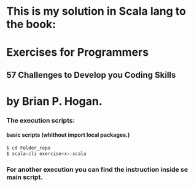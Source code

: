 # This is my solution in Scala lang to the book:
# Exercises for Programmers
## 57 Challenges to Develop you Coding Skills
# by Brian P. Hogan.


### The execution scripts:
#### basic scripts (whithout import local packages.)
```bash
$ cd Folder_repo
$ scala-cli exercise<x>.scala
```

### For another execution you can find the instruction inside se main script.

